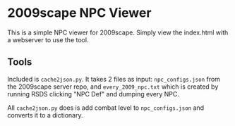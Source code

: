 # 2009scape NPC Viewer

This is a simple NPC viewer for 2009scape. Simply view the index.html with a webserver to use the tool.

## Tools

Included is `cache2json.py`. It takes 2 files as input: `npc_configs.json` from the 2009scape server repo, and `every_2009_npc.txt` which is created by running RSDS clicking "NPC Def" and dumping every NPC.

All `cache2json.py` does is add combat level to `npc_configs.json` and converts it to a dictionary.